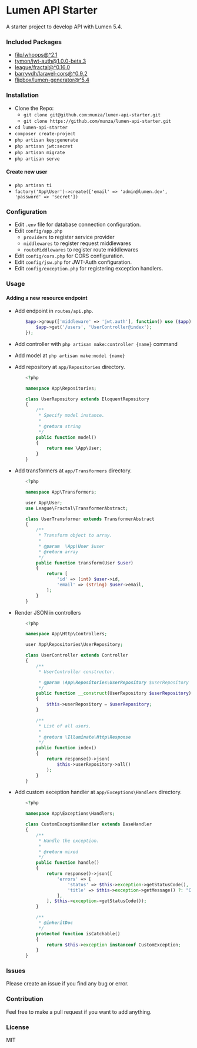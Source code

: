 # Lumen API Starter

A starter project to develop API with Lumen 5.4.

### Included Packages
- [filp/whoops@^2.1](https://github.com/filp/whoops)
- [tymon/jwt-auth@1.0.0-beta.3](https://github.com/tymondesigns/jwt-auth)
- [league/fractal@^0.16.0](https://github.com/thephpleague/fractal)
- [barryvdh/laravel-cors@^0.9.2](https://github.com/barryvdh/laravel-cors)
- [flipbox/lumen-generator@^5.4](https://github.com/flipboxstudio/lumen-generator)

### Installation

- Clone the Repo:
    - `git clone git@github.com:munza/lumen-api-starter.git`
    - `git clone https://github.com/munza/lumen-api-starter.git`
- `cd lumen-api-starter`
- `composer create-project`
- `php artisan key:generate`
- `php artisan jwt:secret`
- `php artisan migrate`
- `php artisan serve`

#### Create new user

- `php artisan ti`
- `factory('App\User')->create(['email' => 'admin@lumen.dev', 'password' => 'secret'])`

### Configuration

- Edit `.env` file for database connection configuration.
- Edit `config/app.php`
    - `providers` to register service provider
    - `middlewares` to register request middlewares
    - `routeMiddlewares` to register route middlewares
- Edit `config/cors.php` for CORS configuration.
- Edit `config/jsw.php` for JWT-Auth configuration.
- Edit `config/exception.php` for registering exception handlers.

### Usage

#### Adding a new resource endpoint

- Add endpoint in `routes/api.php`.

    ```php
        $app->group(['middleware' => 'jwt.auth'], function() use ($app) {
            $app->get('/users', 'UserController@index');
        });
    ```

- Add controller with `php artisan make:controller {name}` command

- Add model at `php artisan make:model {name}`

- Add repository at `app/Repositories` directory.

    ```php
        <?php

        namespace App\Repositories;

        class UserRepository extends EloquentRepository
        {
            /**
             * Specify model instance.
             *
             * @return string
             */
            public function model()
            {
                return new \App\User;
            }
        }
    ```

- Add transformers at `app/Transformers` directory.

    ```php
        <?php

        namespace App\Transformers;

        user App\User;
        use League\Fractal\TransformerAbstract;

        class UserTransformer extends TransformerAbstract
        {
            /**
             * Transform object to array.
             *
             * @param  \App\User $user
             * @return array
             */
            public function transform(User $user)
            {
                return [
                    'id' => (int) $user->id,
                    'email' => (string) $user->email,
                ];
            }
        }
    ```

- Render JSON in controllers

    ```php
        <?php

        namespace App\Http\Controllers;

        user App\Repositories\UserRepository;

        class UserController extends Controller
        {
            /**
             * UserController constructor.

             * @param \App\Repositories\UserRepository $userRepository
             */
            public function __construct(UserRepository $userRepository)
            {
                $this->userRepository = $userRepository;
            }

            /**
             * List of all users.
             *
             * @return \Illuminate\Http\Response
             */
            public function index()
            {
                return response()->json(
                    $this->userRepository->all()
                );
            }
        }
    ```

- Add custom exception handler at `app/Exceptions\Handlers` directory.

    ```php
        <?php

        namespace App\Exceptions\Handlers;

        class CustomExceptionHandler extends BaseHandler
        {
            /**
             * Handle the exception.
             *
             * @return mixed
             */
            public function handle()
            {
                return response()->json([
                    'errors' => [
                        'status' => $this->exception->getStatusCode(),
                        'title' => $this->exception->getMessage() ?: "Custom Error Message",
                    ],
                ], $this->exception->getStatusCode());
            }

            /**
             * @inheritDoc
             */
            protected function isCatchable()
            {
                return $this->exception instanceof CustomException;
            }
        }
    ```

### Issues

Please create an issue if you find any bug or error.

### Contribution

Feel free to make a pull request if you want to add anything.

### License

MIT

